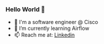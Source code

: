 ### Hello World 👋

- 🔭 I'm a software engineer @ Cisco 
- 🌱 I’m currently learning Airflow
- 📫 Reach me at: [Linkedin](https://www.linkedin.com/in/chase-chengtao-wang)

